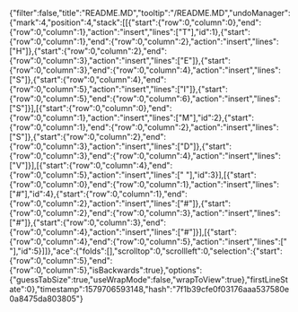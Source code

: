 {"filter":false,"title":"README.MD","tooltip":"/README.MD","undoManager":{"mark":4,"position":4,"stack":[[{"start":{"row":0,"column":0},"end":{"row":0,"column":1},"action":"insert","lines":["T"],"id":1},{"start":{"row":0,"column":1},"end":{"row":0,"column":2},"action":"insert","lines":["H"]},{"start":{"row":0,"column":2},"end":{"row":0,"column":3},"action":"insert","lines":["E"]},{"start":{"row":0,"column":3},"end":{"row":0,"column":4},"action":"insert","lines":["S"]},{"start":{"row":0,"column":4},"end":{"row":0,"column":5},"action":"insert","lines":["I"]},{"start":{"row":0,"column":5},"end":{"row":0,"column":6},"action":"insert","lines":["S"]}],[{"start":{"row":0,"column":0},"end":{"row":0,"column":1},"action":"insert","lines":["M"],"id":2},{"start":{"row":0,"column":1},"end":{"row":0,"column":2},"action":"insert","lines":["S"]},{"start":{"row":0,"column":2},"end":{"row":0,"column":3},"action":"insert","lines":["D"]},{"start":{"row":0,"column":3},"end":{"row":0,"column":4},"action":"insert","lines":["V"]}],[{"start":{"row":0,"column":4},"end":{"row":0,"column":5},"action":"insert","lines":[" "],"id":3}],[{"start":{"row":0,"column":0},"end":{"row":0,"column":1},"action":"insert","lines":["#"],"id":4},{"start":{"row":0,"column":1},"end":{"row":0,"column":2},"action":"insert","lines":["#"]},{"start":{"row":0,"column":2},"end":{"row":0,"column":3},"action":"insert","lines":["#"]},{"start":{"row":0,"column":3},"end":{"row":0,"column":4},"action":"insert","lines":["#"]}],[{"start":{"row":0,"column":4},"end":{"row":0,"column":5},"action":"insert","lines":[" "],"id":5}]]},"ace":{"folds":[],"scrolltop":0,"scrollleft":0,"selection":{"start":{"row":0,"column":5},"end":{"row":0,"column":5},"isBackwards":true},"options":{"guessTabSize":true,"useWrapMode":false,"wrapToView":true},"firstLineState":0},"timestamp":1579706593148,"hash":"7f1b39cfe0f03176aaa537580e0a8475da803805"}